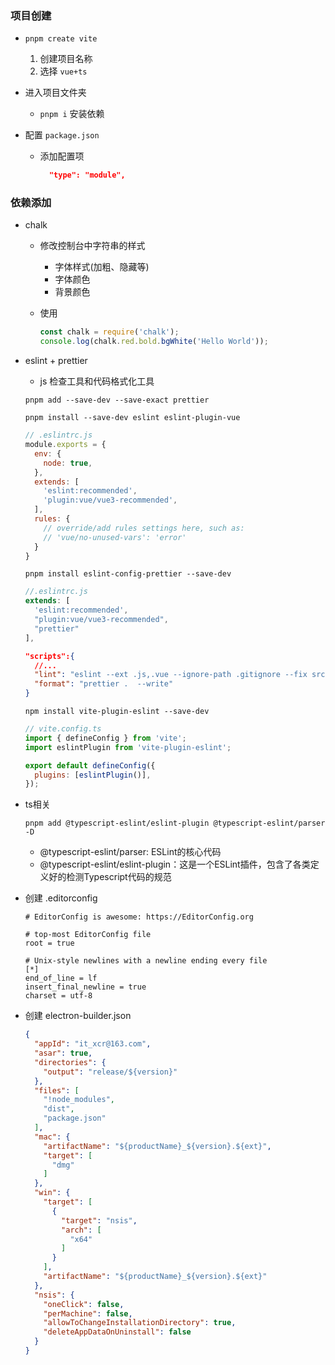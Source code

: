 ### 项目创建

- `pnpm create vite`

  1. 创建项目名称
  2. 选择 `vue+ts`

- 进入项目文件夹

  - `pnpm i` 安装依赖

- 配置 `package.json`

  - 添加配置项

    ```json
      "type": "module",
    ```

### 依赖添加

- chalk

  - 修改控制台中字符串的样式

    - 字体样式(加粗、隐藏等)
    - 字体颜色
    - 背景颜色

  - 使用

    ```js
    const chalk = require('chalk');
    console.log(chalk.red.bold.bgWhite('Hello World'));
    ```

- eslint + prettier

  - js 检查工具和代码格式化工具
  
  ```shell
  pnpm add --save-dev --save-exact prettier
  ```
  
  ```shell
  pnpm install --save-dev eslint eslint-plugin-vue
  ```
  
  ```js
  // .eslintrc.js
  module.exports = {
    env: {
      node: true,
    },
    extends: [
      'eslint:recommended',
      'plugin:vue/vue3-recommended',
    ],
    rules: {
      // override/add rules settings here, such as:
      // 'vue/no-unused-vars': 'error'
    }
  }
  ```
  
  ```shell
  pnpm install eslint-config-prettier --save-dev
  ```
  
  ```js
  //.eslintrc.js
  extends: [
    'eslint:recommended',
    "plugin:vue/vue3-recommended",
    "prettier"
  ],
  ```
  
  ```json
  "scripts":{
    //...
    "lint": "eslint --ext .js,.vue --ignore-path .gitignore --fix src",
    "format": "prettier .  --write"
  }
  ```
  
  ```shell
  npm install vite-plugin-eslint --save-dev
  ```
  
  ```js
  // vite.config.ts
  import { defineConfig } from 'vite';
  import eslintPlugin from 'vite-plugin-eslint';
  
  export default defineConfig({
    plugins: [eslintPlugin()],
  });
  ```
  
- ts相关

  ```shell
  pnpm add @typescript-eslint/eslint-plugin @typescript-eslint/parser -D
  ```

  - @typescript-eslint/parser: ESLint的核心代码
  - @typescript-eslint/eslint-plugin：这是一个ESLint插件，包含了各类定义好的检测Typescript代码的规范

- 创建 .editorconfig

  ```shell
  # EditorConfig is awesome: https://EditorConfig.org
  
  # top-most EditorConfig file
  root = true
  
  # Unix-style newlines with a newline ending every file
  [*]
  end_of_line = lf
  insert_final_newline = true
  charset = utf-8
  ```

- 创建 electron-builder.json

  ```json
  {
    "appId": "it_xcr@163.com",
    "asar": true,
    "directories": {
      "output": "release/${version}"
    },
    "files": [
      "!node_modules",
      "dist",
      "package.json"
    ],
    "mac": {
      "artifactName": "${productName}_${version}.${ext}",
      "target": [
        "dmg"
      ]
    },
    "win": {
      "target": [
        {
          "target": "nsis",
          "arch": [
            "x64"
          ]
        }
      ],
      "artifactName": "${productName}_${version}.${ext}"
    },
    "nsis": {
      "oneClick": false,
      "perMachine": false,
      "allowToChangeInstallationDirectory": true,
      "deleteAppDataOnUninstall": false
    }
  }
  ```

  
